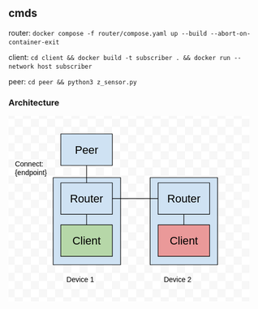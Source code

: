 ## cmds
router:
`docker compose -f router/compose.yaml up --build --abort-on-container-exit`

client:
`cd client && docker build -t subscriber . && docker run --network host subscriber`

peer:
`cd peer && python3 z_sensor.py`

### Architecture
![alt text](resources/arch.png)